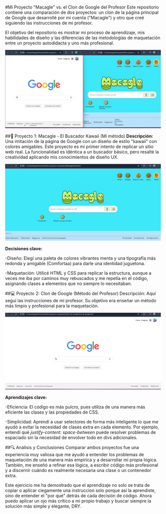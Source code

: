 #Mi Proyecto "Macagle" vs. el Clon de Google del Profesor
Este repositorio contiene una comparación de dos proyectos: un clon de la página principal de Google que desarrollé por mi cuenta ("Macagle") y otro que creé siguiendo las instrucciones de mi profesor.

El objetivo del repositorio es mostrar mi proceso de aprendizaje, mis habilidades de diseño y las diferencias de las metodologías de maquetación entre un proyecto autodidacta y uno más profesional.

![Comparación visual de los dos proyectos](./assets/macaglevsgoogle.png)

##🚀 Proyecto 1: Macagle - El Buscador Kawaii (Mi método)
**Descripción:** Una imitación de la página de Google con un diseño de estilo "kawaii" con colores amigables. Este proyecto es mi primer intento de replicar un sitio web real. La funcionalidad es idéntica a un buscador básico, pero resalté la creatividad aplicando mis conocimientos de diseño UX.

![Comparación visual de los dos proyectos](./assets/macagle.png)

**Decisiones clave:**

-Diseño: Elegí una paleta de colores vibrantes menta y una tipografía más redonda y amigable (Comfortaa) para darle una identidad juguetona.

-Maquetación: Utilicé HTML y CSS para replicar la estructura, aunque a veces me iba por caminos muy rebuscados y me repetía en el código, asignando clases a elementos que no siempre lo necesitaban.

##💻 Proyecto 2: Clon de Google (Método del Profesor)
Descripción: Aquí seguí las instrucciones de mi profesor. Su objetivo era enseñar un método más limpio y profesional para la maquetación.

![Comparación visual de los dos proyectos](./assets/clon-google.png)

**Aprendizajes clave:**

-Eficiencia: El código es más pulcro, pues utiliza de una manera más eficiente las clases y las propiedades de CSS.

-Simplicidad: Aprendí a usar selectores de forma más inteligente lo que me ayudó a evitar la necesidad de clases extra en cada elemento. Por ejemplo, entendí qué _justify-content: space-between_ puede resolver problemas de espaciado sin la necesidad de envolver todo en divs adicionales.

##🔍 Análisis y Conclusiones
Comparar ambos proyectos fue una experiencia muy valiosa que me ayudó a entender los problemas de maquetación de una manera más empírica y a desarrollar mi propia lógica. También, me enseñó a refinar esa lógica, a escribir código más profesional y a discernir cuándo es realmente necesaria una clase o un contenedor extra.

Este ejercicio me ha demostrado que el aprendizaje no solo se trata de copiar o aplicar ciegamente una instruccion solo porque así la aprendiste, sino de entender el "por qué" detrás de cada decisión de código. Ahora puedo aplicar un ojo más crítico a mi propio trabajo y buscar siempre la solución más simple y elegante, DRY.
